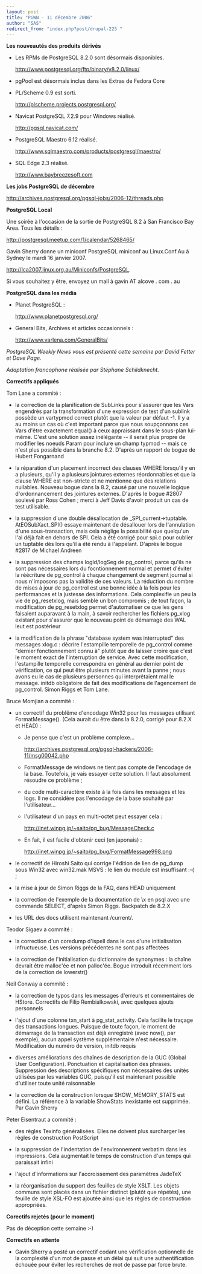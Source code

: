 ```yaml
---
layout: post
title: "PGWN - 11 décembre 2006"
author: "SAS"
redirect_from: "index.php?post/drupal-225 "
---
```




<strong>Les nouveautés des produits dérivés</strong>

<ul>

<li>

Les RPMs de PostgreSQL 8.2.0 sont désormais disponibles.

<a target="_blank" href="http://www.postgresql.org/ftp/binary/v8.2.0/linux/">http://www.postgresql.org/ftp/binary/v8.2.0/linux/</a>

</li>

<li>

pgPool est désormais inclus dans les Extras de Fedora Core&nbsp;</li>

<li>

PL/Scheme 0.9 est sorti.

<a target="_blank" href="http://plscheme.projects.postgresql.org/">http://plscheme.projects.postgresql.org/</a>

</li>

<li>

Navicat PostgreSQL 7.2.9 pour Windows réalisé.

<a target="_blank" href="http://pgsql.navicat.com/">http://pgsql.navicat.com/</a>

</li>

<li>

PostgreSQL Maestro 6.12 réalisé.

<a target="_blank" href="http://www.sqlmaestro.com/products/postgresql/maestro/">http://www.sqlmaestro.com/products/postgresql/maestro/</a>

</li>

<li>

SQL Edge 2.3 réalisé.

<a target="_blank" href="http://www.baybreezesoft.com">http://www.baybreezesoft.com</a>

</li>

</ul>

<p><strong>Les jobs PostgreSQL de décembre</strong></p>

<p>

<a target="_blank" href="http://archives.postgresql.org/pgsql-jobs/2006-12/threads.php">http://archives.postgresql.org/pgsql-jobs/2006-12/threads.php</a>

</p>

<p><strong>PostgreSQL Local</strong></p>

<p>

Une soirée à l'occasion de la sortie de PostgreSQL 8.2 à San Francisco Bay Area. Tous les détails&nbsp;:

<a target="_blank" href="http://postgresql.meetup.com/1/calendar/5268465/">http://postgresql.meetup.com/1/calendar/5268465/</a>

</p>

<p>

Gavin Sherry donne un miniconf PostgreSQL miniconf au Linux.Conf.Au à Sydney le mardi 16 janvier 2007.

<a target="_blank" href="http://lca2007.linux.org.au/Miniconfs/PostgreSQL">http://lca2007.linux.org.au/Miniconfs/PostgreSQL</a>.

Si vous souhaitez y être, envoyez un mail à gavin AT alcove . com . au

</p>

<p><strong>PostgreSQL dans les média</strong></p>

<ul>

<li>

Planet PostgreSQL&nbsp;:

<a target="_blank" href="http://www.planetpostgresql.org/">http://www.planetpostgresql.org/</a>

</li>

<li>

General Bits, Archives et articles occasionnels&nbsp;:

<a target="_blank" href="http://www.varlena.com/GeneralBits/">http://www.varlena.com/GeneralBits/</a>

</li>

</ul>

<p><em>

PostgreSQL Weekly News vous est présenté cette semaine par David Fetter et Dave Page.

Adaptation francophone réalisée par Stéphane Schildknecht.

</em></p>

<p><strong>Correctifs appliqués</strong></p>

<p>

Tom Lane a commité&nbsp;: </p>

<ul><li>

la correction de la planification de SubLinks pour s'assurer que les Vars engendrés par la transformation d'une expression de test d'un sublink possède un vartypmod correct plutôt que la valeur par défaut -1. Il y a au moins un cas où c'est important parce que nous soupçonnons ces Vars d'être exactement equal() à ceux appraissant dans le sous-plan lui-même. C'est une solution assez inélégante -- il serait plus propre de modifier les noeuds Param pour inclure un champ typmod -- mais ce n'est plus possible dans la branche 8.2. D'après un rapport de bogue de Hubert Fongarnand&nbsp;</li>

<li>

la réparation d'un placement incorrect des clauses WHERE lorsqu'il y en a plusieurs, qu'il y a plusieurs jointures externes réordonnables et que la clause WHERE est non-stricte et ne mentionne que des relations nullables. Nouveau bogue dans la 8.2, causé par une nouvelle logique d'ordonnancement des jointures externes. D'après le bogue #2807 soulevé par Ross Cohen&nbsp;; merci à Jeff Davis d'avoir produit un cas de test utilisable.</li>

<li>

la suppression d'une double désallocation de _SPI_current-&gt;tuptable.  AtEOSubXact_SPI() essaye maintenant de désallouer lors de l'annulation d'une sous-transaction, mais cela néglige la possibilité que quelqu'un l'ai déjà fait en dehors de SPI. Cela a été corrigé pour spi.c pour oublier un tuptable dès lors qu'il a été rendu à l'appelant. D'après le bogue #2817 de Michael Andreen&nbsp;</li>

<li>

la suppression des champs logId/logSeg de pg_control, parce qu'ils ne sont pas nécessaires lors du focntionnement normal et permet d'éviter la réécriture de pg_control à chaque changement de segment journal si nous n'imposons pas la validité de ces valeurs. La réduction du nombre de mises à jour de pg_control est une bonne idée à la fois pour les performances et la justesse des informations. Cela complexifie un peu la vie de pg_resetxlog, mais semble un bon compromis&nbsp;; de tout façon, la modification de pg_resetxlog permet d'automatiser ce que les gens faisaient auparavant à la main, à savoir rechercher les fichiers pg_xlog existant pour s'assurer que le nouveau point de démarrage des WAL leut est postérieur&nbsp;</li>

<li>

la modification de la phrase "database system was interrupted" des messages xlog.c&nbsp;: décrire l'estampille temporelle de pg_control comme "dernier fonctionnement connu à" plutôt que de laisser croire que c'est le moment exact de l'interruption de service. Avec cette modification, l'estampille temporelle correspondra en général au dernier point de vérification, ce qui peut être plusieurs minutes avant la panne&nbsp;; nous avons eu le cas de plusieurs personnes qui interprêtaient mal le message. initdb obligatoire de fait des modifications de l'agencement de pg_control. Simon Riggs et Tom Lane.</li>

</ul>

<p>

Bruce Momjian a commité&nbsp;: </p>

<ul><li>

un correctif du problême d'encodage Win32 pour les messages utilisant FormatMessage(). (Cela aurait du être dans la 8.2.0, corrigé pour 8.2.X et HEAD)&nbsp;: </li>

<ul>

<li>Je pense que c'est un problème complexe...

<a target="_blank" href="http://archives.postgresql.org/pgsql-hackers/2006-11/msg00042.php">http://archives.postgresql.org/pgsql-hackers/2006-11/msg00042.php</a>

</li>

<li>

FormatMessage de windows ne tient pas compte de l'encodage de la base. Toutefois, je vais essayer cette solution. Il faut absolument résoudre ce problème&nbsp;;</li>

<li>

du code multi-caractère existe à la fois dans les messages et les logs. Il ne considère pas l'encodage de la base souhaité par l'utilisateur...</li>

<li>

l'utilisateur d'un pays en multi-octet peut essayer cela&nbsp;:

<a target="_blank" href="http://inet.winpg.jp/%7Esaito/pg_bug/MessageCheck.c">http://inet.winpg.jp/~saito/pg_bug/MessageCheck.c</a>

</li>

<li>

En fait, il est facile d'obtenir ceci (en japonais)&nbsp;:

<a target="_blank" href="http://inet.winpg.jp/%7Esaito/pg_bug/FormatMessage998.png">http://inet.winpg.jp/~saito/pg_bug/FormatMessage998.png</a>

</li>

</ul>

<li>

le correctif de Hiroshi Saito qui corrige l'édition de lien de pg_dump sous Win32 avec win32.mak MSVS&nbsp;: le lien du module est insuffisant :-( ;</li>

<li>

la mise à jour de Simon Riggs de la FAQ, dans HEAD uniquement&nbsp;</li>

<li>

la correction de l'exemple de la documentation de \x en psql avec une commande SELECT, d'après Simon Riggs.  Backpatch de 8.2.X&nbsp;</li>

<li>

les URL des docs utilisent maintenant /current/.</li>

</ul>

<p>

Teodor Sigaev a commité&nbsp;: </p>

<ul><li>

la correction d'un coredump d'ispell dans le cas d'une initialisation infructueuse. Les versions précédentes ne sont pas affectées&nbsp;</li>

<li>

la correction de l'initialisation du dictionnaire de synonymes&nbsp;: la chaîne devrait être malloc'ée et non palloc'ée. Bogue introduit récemment lors de la correction de lowerstr()&nbsp;</li>

</ul>

<p>

Neil Conway a commité&nbsp;: </p>

<ul><li>

la correction de typos dans les messages d'erreurs et commentaires de HStore. Correctifs de Filip Rembialkowski, avec quelques ajouts personnels&nbsp;</li>

<li>

l'ajout d'une colonne txn_start à pg_stat_activity. Cela facilite le traçage des transactions longues. Puisque de toute façon, le moment de démarrage de la transaction est déjà enregistré (avec now(), par exemple), aucun appel système supplémentaire n'est nécessaire. Modification du numéro de version, initdb requis&nbsp;</li>

<li>

diverses améliorations des chaînes de description de la GUC (Global User Configuration). Ponctuation et capitalisation des phrases. Suppression des descriptions spécifiques non nécessaires des unités utilisées par les variables GUC, puisqu'il est maintenant possible d'utiliser toute unité raisonnable&nbsp;</li>

<li>

la correction de la construction lorsque SHOW_MEMORY_STATS est défini. La référence à la variable ShowStats inexistante est supprimée. Par Gavin Sherry&nbsp;</li>

</ul>

<p>

Peter Eisentraut a commité&nbsp;: </p>

<ul><li>

des règles Texinfo généralisées. Elles ne doivent plus surcharger les règles de construction PostScript&nbsp;</li>

<li>

la suppression de l'indentation de l'environnement verbatim dans les impressions. Cela augmentait le temps de construction d'un temps qui paraissait infini&nbsp;</li>

<li>

l'ajout d'informations sur l'accroissement des paramètres JadeTeX&nbsp;</li>

<li>

la réorganisation du support des feuilles de style XSLT. Les objets communs sont placés dans un fichier distinct (plutôt que répétés), une feuille de style XSL-FO est ajoutée ainsi que les règles de construction appropriées.</li>

</ul>

<p><strong>Corectifs rejetés (pour le moment)</strong></p>

<p>

Pas de déception cette semaine :-)

</p>

<p><strong>Correctifs en attente</strong></p>

<ul>

<li>

Gavin Sherry a posté un correctif codant une vérification optionnelle de la complexité d'un mot de passe et un délai qui suit une authentification échouée pour éviter les recherches de mot de passe par force brute.</li>

</ul>